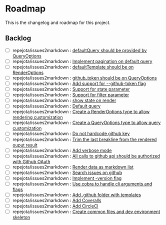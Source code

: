 # Roadmap

This is the changelog and roadmap for this project.

## Backlog
- [ ] repejota/issues2markdown : [defaultQuery should be provided by QueryOptions](https://github.com/repejota/issues2markdown/issues/37)
- [ ] repejota/issues2markdown : [Implement pagination on default query](https://github.com/repejota/issues2markdown/issues/35)
- [ ] repejota/issues2markdown : [defaultTemplate should be on RenderOptions](https://github.com/repejota/issues2markdown/issues/34)
- [ ] repejota/issues2markdown : [github_token should be on QueryOptions](https://github.com/repejota/issues2markdown/issues/33)
- [ ] repejota/issues2markdown : [Add support for --github-token flag](https://github.com/repejota/issues2markdown/issues/32)
- [ ] repejota/issues2markdown : [Support for state parameter](https://github.com/repejota/issues2markdown/issues/31)
- [ ] repejota/issues2markdown : [Support for filter parameter](https://github.com/repejota/issues2markdown/issues/30)
- [ ] repejota/issues2markdown : [show state on render ](https://github.com/repejota/issues2markdown/issues/29)
- [ ] repejota/issues2markdown : [Default query ](https://github.com/repejota/issues2markdown/issues/28)
- [ ] repejota/issues2markdown : [Create a RenderOptions type to allow rendering customization](https://github.com/repejota/issues2markdown/issues/25)
- [ ] repejota/issues2markdown : [Create a QueryOptions type to allow query customization](https://github.com/repejota/issues2markdown/issues/24)
- [ ] repejota/issues2markdown : [Do not hardcode github key](https://github.com/repejota/issues2markdown/issues/23)
- [ ] repejota/issues2markdown : [Trim the last breakline from the rendered ouput result](https://github.com/repejota/issues2markdown/issues/20)
- [ ] repejota/issues2markdown : [Add verbose mode](https://github.com/repejota/issues2markdown/issues/19)
- [ ] repejota/issues2markdown : [All calls to github api should be authorized with Github OAuth](https://github.com/repejota/issues2markdown/issues/17)
- [ ] repejota/issues2markdown : [Render data as markdown list](https://github.com/repejota/issues2markdown/issues/12)
- [ ] repejota/issues2markdown : [Search issues on github](https://github.com/repejota/issues2markdown/issues/11)
- [ ] repejota/issues2markdown : [Implement -version flag](https://github.com/repejota/issues2markdown/issues/10)
- [ ] repejota/issues2markdown : [Use cobra to handle cli arguments and flags](https://github.com/repejota/issues2markdown/issues/9)
- [ ] repejota/issues2markdown : [Add .github folder with templates](https://github.com/repejota/issues2markdown/issues/4)
- [ ] repejota/issues2markdown : [Add Coveralls](https://github.com/repejota/issues2markdown/issues/3)
- [ ] repejota/issues2markdown : [Add CircleCI](https://github.com/repejota/issues2markdown/issues/2)
- [ ] repejota/issues2markdown : [ Create common files and dev environment skeleton](https://github.com/repejota/issues2markdown/issues/1)
